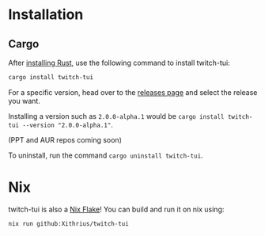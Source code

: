 # Installation

## Cargo

After [installing Rust](https://www.rust-lang.org/tools/install), use the following command to install twitch-tui:

```sh
cargo install twitch-tui
```

For a specific version, head over to the [releases page](https://github.com/Xithrius/twitch-tui/releases) and select the release you want.

Installing a version such as `2.0.0-alpha.1` would be `cargo install twitch-tui --version "2.0.0-alpha.1"`.

(PPT and AUR repos coming soon)

To uninstall, run the command `cargo uninstall twitch-tui`.

# Nix

twitch-tui is also a [Nix Flake](https://nixos.wiki/wiki/Flakes)! You can build and run it on nix using:

```sh
nix run github:Xithrius/twitch-tui
```
